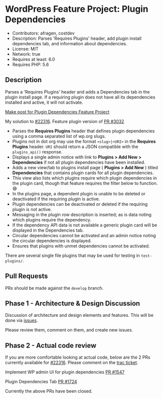 # WordPress Feature Project: Plugin Dependencies

* Contributors: afragen, costdev
* Description: Parses 'Requires Plugins' header, add plugin install dependencies tab, and information about dependencies.
* License: MIT
* Network: true
* Requires at least: 6.0
* Requires PHP: 5.6

## Description

Parses a 'Requires Plugins' header and adds a Dependencies tab in the plugin install page. If a requiring plugin does not have all its dependencies installed and active, it will not activate.

[Make post for Plugin Dependencies Feature Project](https://make.wordpress.org/core/2022/02/24/feature-project-plugin-dependencies/)

My solution to [#22316](https://core.trac.wordpress.org/ticket/22316). Feature plugin version of [PR #3032](https://github.com/WordPress/wordpress-develop/pull/3032)

* Parses the **Requires Plugins** header that defines plugin dependencies using a comma separated list of wp.org slugs.
* Plugins not in dot org may use the format `<slug>|<URI>` in the **Requires Plugins** header. `URI` should return a JSON compatible with the `plugins_api()` response.
* Displays a single admin notice with link to **Plugins > Add New > Dependencies** if not all plugin dependencies have been installed.
* Adds a new view/tab to plugins install page ( **Plugins > Add New** ) titled **Dependencies** that contains plugin cards for all plugin dependencies.
* This view also lists which plugins require which plugin dependencies in the plugin card, though that feature requires the filter below to function. 😅
* In the plugins page, a dependent plugin is unable to be deleted or deactivated if the requiring plugin is active.
* Plugin dependencies can be deactivated or deleted if the requiring plugin is not active.
* Messaging in the plugin row description is inserted; as is data noting which plugins require the dependency.
* If the dependency API data is not available a generic plugin card will be displayed in the Dependencies tab.
* Circular dependencies cannot be activated and an admin notice noting the circular dependencies is displayed.
* Ensures that plugins with unmet dependencies cannot be activated.

There are several single file plugins that may be used for testing in `test-plugins/`.

## Pull Requests

PRs should be made against the `develop` branch.

## Phase 1 - Architecture & Design Discussion

Discussion of architecture and design elements and features. This will be done via [issues](https://github.com/WordPress/wp-plugin-dependencies/issues).

Please review them, comment on them, and create new issues.

## Phase 2 - Actual code review

If you are more comfortable looking at actual code, below are the 2 PRs currently available for [#22316](https://core.trac.wordpress.org/ticket/22316). Please comment on the [trac ticket](https://core.trac.wordpress.org/ticket/22316).

Implement WP admin UI for plugin dependencies
[PR #1547](https://github.com/WordPress/wordpress-develop/pull/1547)

Plugin Dependencies Tab
[PR #1724](https://github.com/WordPress/wordpress-develop/pull/1724)

Currently the above PRs have been closed.
